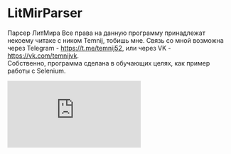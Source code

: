 # LitMirParser
Парсер ЛитМира
Все права на данную программу принадлежат некоему 
читаке с ником Temnij, тобишь мне. Связь со мной возможна 
через Telegram - https://t.me/temnij52, или через VK - 
https://vk.com/temnijvk. 
<br>
Собственно, программа сделана в обучающих целях, как пример работы с Selenium.

![](https://mypic.icu/image.php?id=XOBTBM.png)
